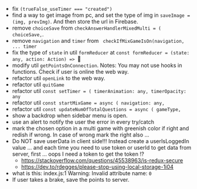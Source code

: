 - fix `(trueFalse_useTimer === "created")`
- find a way to get image from pc, and set the type of img in `saveImage = (img, prevImg)`. And then store the url in Firebase.
- remove `choiceSave` from `checkAnswerHandlerMixedMulti = ( choiceSave,`.
- remove `navigation` and `timer` from ` checkIfMixGameIsOn(navigation, ... timer`
- fix the type of `state` in util `formReducer` at `const formReducer = (state: any, action: Action) => `
- modify util `getPointsOnConnection`. Notes: You may not use hooks in functions. Check if user is online the web way.
- refactor util `openLink` to the web way.
- refactor util `quitGame`
- refactor util `const setTimer = ( timerAnimation: any, timerOpacity: any`
- refactor util `const startMixGame = async ( navigation: any,`
- refactor util `const updateNumOfTotalQuestions = async ( gameType,`
- show a backdrop when sidebar menu is open.
- use an alert to notify the user the error in every try/catch
- mark the chosen option in a multi game with greenish color if right and redish if wrong. In case of wrong mark the right also ...
- Do NOT save userData in client side!!! Instead create a userIsLoggedIn value ... and each time you need to use token or userId to get data from server, first ... oops I need a token to get the token !?
  - https://stackoverflow.com/questions/45538963/is-redux-secure
  - https://dev.to/rdegges/please-stop-using-local-storage-1i04
- what is this: index.js:1 Warning: Invalid attribute name: `0`
- If user takes a brake, save the points to server.
